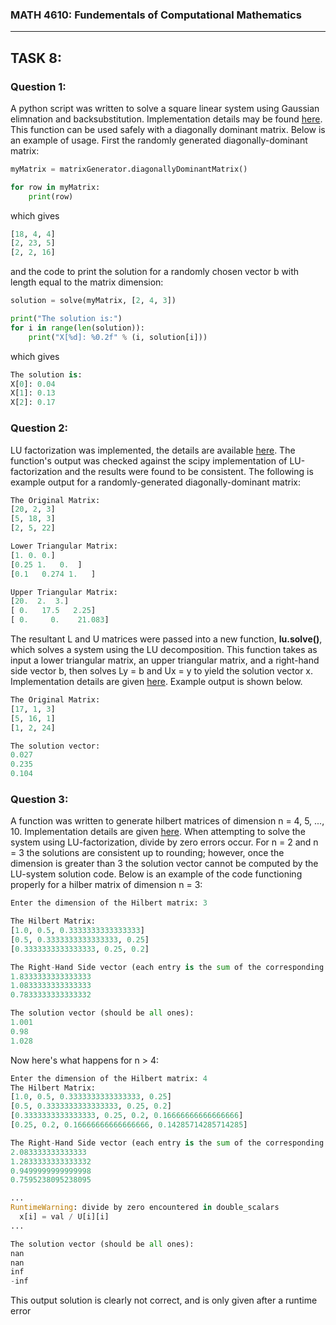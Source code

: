 ### MATH 4610: Fundementals of Computational Mathematics 
***

## TASK 8:

### Question 1:

A python script was written to solve a square linear system using Gaussian elimnation and backsubstitution. Implementation details may be found [here](https://github.com/HyrumHansen/math4610/blob/main/code/task8/gaussianEliminationSystemSolution.md). This function can be used safely with a diagonally dominant matrix. Below is an example of usage. First the randomly generated diagonally-dominant matrix:

```python
myMatrix = matrixGenerator.diagonallyDominantMatrix()

for row in myMatrix:
    print(row)
```

which gives 

```python
[18, 4, 4]
[2, 23, 5]
[2, 2, 16]
```
and the code to print the solution for a randomly chosen vector b with length equal to the matrix dimension:

```python
solution = solve(myMatrix, [2, 4, 3])

print("The solution is:")
for i in range(len(solution)):
    print("X[%d]: %0.2f" % (i, solution[i]))
```

which gives

```python
The solution is:
X[0]: 0.04
X[1]: 0.13
X[2]: 0.17
```

### Question 2:

LU factorization was implemented, the details are available [here](https://github.com/HyrumHansen/math4610/blob/main/code/task8/LUdecomposition.md). The function's output was checked against the scipy implementation of LU-factorization and the results were found to be consistent. The following is example output for a randomly-generated diagonally-dominant matrix:

```python
The Original Matrix: 
[20, 2, 3]
[5, 18, 3]
[2, 5, 22]

Lower Triangular Matrix:
[1. 0. 0.]
[0.25 1.   0.  ]
[0.1   0.274 1.   ]

Upper Triangular Matrix:
[20.  2.  3.]
[ 0.   17.5   2.25]
[ 0.     0.    21.083]
```

The resultant L and U matrices were passed into a new function, **lu.solve()**, which solves a system using the LU decomposition. This function takes as input a lower triangular matrix, an upper triangular matrix, and a right-hand side vector b, then solves Ly = b and Ux = y to yield the solution vector x. Implementation details are given [here](https://github.com/HyrumHansen/math4610/blob/main/code/task8/luSolve.md). Example output is shown below. 

```python
The Original Matrix: 
[17, 1, 3]
[5, 16, 1]
[1, 2, 24]

The solution vector:
0.027
0.235
0.104
```

### Question 3:

A function was written to generate hilbert matrices of dimension n = 4, 5, ..., 10. Implementation details are given [here](https://github.com/HyrumHansen/math4610/blob/main/code/task8/generateHilbertMatrix.md). When attempting to solve the system using LU-factorization, divide by zero errors occur. For n = 2 and n = 3 the solutions are consistent up to rounding; however, once the dimension is greater than 3 the solution vector cannot be computed by the LU-system solution code. Below is an example of the code functioning properly for a hilber matrix of dimension n = 3:

```python
Enter the dimension of the Hilbert matrix: 3

The Hilbert Matrix: 
[1.0, 0.5, 0.3333333333333333]
[0.5, 0.3333333333333333, 0.25]
[0.3333333333333333, 0.25, 0.2]

The Right-Hand Side vector (each entry is the sum of the corresponding row)
1.8333333333333333
1.0833333333333333
0.7833333333333332

The solution vector (should be all ones):
1.001
0.98
1.028
```

Now here's what happens for n > 4:

```python
Enter the dimension of the Hilbert matrix: 4
The Hilbert Matrix: 
[1.0, 0.5, 0.3333333333333333, 0.25]
[0.5, 0.3333333333333333, 0.25, 0.2]
[0.3333333333333333, 0.25, 0.2, 0.16666666666666666]
[0.25, 0.2, 0.16666666666666666, 0.14285714285714285]

The Right-Hand Side vector (each entry is the sum of the corresponding row):
2.083333333333333
1.2833333333333332
0.9499999999999998
0.7595238095238095

...
RuntimeWarning: divide by zero encountered in double_scalars
  x[i] = val / U[i][i]
...

The solution vector (should be all ones):
nan
nan
inf
-inf
```

This output solution is clearly not correct, and is only given after a runtime error
